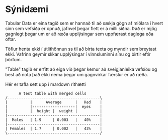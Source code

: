 # Sýnidæmi

Tabular Data <td> er eina tagið sem er hannað til að sækja gögn af miðlara í hvert sinn sem vefsíða er opnuð, jafnvel þegar flett er á milli síðna. Það er mjög gagnlegt þegar um er að ræða upplýsingar sem uppfærast daglega eða oftar.

Töflur henta ekki í útlithönnun ss til að birta texta og myndir sem breytast ekki. Vafrinn geymir slíkar upplýsingar í vinnsluminni sínu og birtir eftir þörfum. 

"Table" tagið er erfitt að eiga við þegar kemur að sveigjanleika vefsíðu og best að nota það ekki nema þegar um gagnvirkar færslur er að ræða.  

Hér er tafla sett upp í mardown rithætti

          A test table with merged cells
    /-----------------------------------------\
    |          |      Average      |   Red    |
    |          |-------------------|  eyes    |
    |          |  height |  weight |          |
    |-----------------------------------------|
    |  Males   | 1.9     | 0.003   |   40%    |
    |-----------------------------------------|
    | Females  | 1.7     | 0.002   |   43%    |
    \-----------------------------------------/

